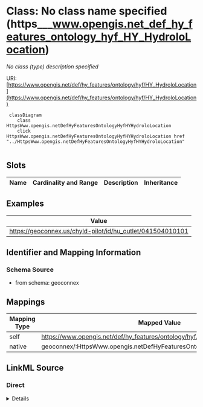 

# Class: No class name specified (https___www.opengis.net_def_hy_features_ontology_hyf_HY_HydroloLocation)


_No class (type) description specified_





URI: [https://www.opengis.net/def/hy_features/ontology/hyf/HY_HydroloLocation](https://www.opengis.net/def/hy_features/ontology/hyf/HY_HydroloLocation)






```mermaid
 classDiagram
    class HttpsWww.opengis.netDefHyFeaturesOntologyHyfHYHydroloLocation
    click HttpsWww.opengis.netDefHyFeaturesOntologyHyfHYHydroloLocation href "../HttpsWww.opengis.netDefHyFeaturesOntologyHyfHYHydroloLocation"
      
```




<!-- no inheritance hierarchy -->


## Slots

| Name | Cardinality and Range | Description | Inheritance |
| ---  | --- | --- | --- |










## Examples

| Value |
| --- |
| https://geoconnex.us/chyld-pilot/id/hu_outlet/041504010101 |


## Identifier and Mapping Information







### Schema Source


* from schema: geoconnex




## Mappings

| Mapping Type | Mapped Value |
| ---  | ---  |
| self | https://www.opengis.net/def/hy_features/ontology/hyf/HY_HydroloLocation |
| native | geoconnex/:HttpsWww.opengis.netDefHyFeaturesOntologyHyfHYHydroloLocation |







## LinkML Source

<!-- TODO: investigate https://stackoverflow.com/questions/37606292/how-to-create-tabbed-code-blocks-in-mkdocs-or-sphinx -->

### Direct

<details>
```yaml
name: https___www.opengis.net_def_hy_features_ontology_hyf_HY_HydroloLocation
conforms_to: No schema conformance document specified
description: No class (type) description specified
title: No class name specified
notes:
- Class with 187 occurrences.
examples:
- value: https://geoconnex.us/chyld-pilot/id/hu_outlet/041504010101
from_schema: geoconnex
rank: 1000
class_uri: https://www.opengis.net/def/hy_features/ontology/hyf/HY_HydroloLocation

```
</details>

### Induced

<details>
```yaml
name: https___www.opengis.net_def_hy_features_ontology_hyf_HY_HydroloLocation
conforms_to: No schema conformance document specified
description: No class (type) description specified
title: No class name specified
notes:
- Class with 187 occurrences.
examples:
- value: https://geoconnex.us/chyld-pilot/id/hu_outlet/041504010101
from_schema: geoconnex
rank: 1000
class_uri: https://www.opengis.net/def/hy_features/ontology/hyf/HY_HydroloLocation

```
</details>